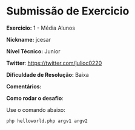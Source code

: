 # Submissão de Exercicio

**Exercicio:** 1 - Média Alunos

**Nickname:** jcesar

**Nível Técnico:** Junior

**Twitter**: https://twitter.com/julioc0220

**Dificuldade de Resolução:** Baixa

**Comentários:** 

**Como rodar o desafio**: 

Use o comando abaixo: 
```bash
php helloworld.php argv1 argv2
```